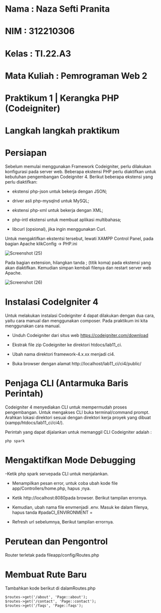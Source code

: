 # Nama : Naza Sefti Pranita 

# NIM : 312210306

# Kelas : TI.22.A3

# Mata Kuliah : Pemrograman Web 2

# Praktikum 1 | Kerangka PHP (Codeigniter)

# Langkah langkah praktikum

# Persiapan

Sebelum memulai menggunakan Framework Codeigniter, perlu dilakukan konfigurasi pada server web. Beberapa ekstensi PHP perlu diaktifkan untuk kebutuhan pengembangan Codeigniter 4. Berikut beberapa ekstensi yang perlu diaktifkan:

- ekstensi php-json untuk bekerja dengan JSON;

- driver asli php-mysqlnd untuk MySQL;

- ekstensi php-xml untuk bekerja dengan XML;

- php-intl ekstensi untuk membuat aplikasi multibahasa;

- libcurl (opsional), jika ingin menggunakan Curl.

Untuk mengaktifkan ekstentsi tersebut, lewati XAMPP Control Panel, pada bagian Apache klikConfig -> PHP.ini

![Screenshot (25)](https://github.com/Nazasefti/labwebphp/assets/115772516/92619161-d289-4ad5-831d-b36567d0c77a)

Pada bagian extension, hilangkan tanda ; (titik koma) pada ekstensi yang akan diaktifkan. Kemudian simpan kembali filenya dan restart server web Apache.

![Screenshot (26)](https://github.com/Nazasefti/labwebphp/assets/115772516/c1b69d6d-be25-40c1-83a5-1d7a382355ea)

# Instalasi CodeIgniter 4

Untuk melakukan instalasi Codeigniter 4 dapat dilakukan dengan dua cara, yaitu cara manual dan menggunakan composer. Pada praktikum ini kita menggunakan cara manual.

- Unduh Codeigniter dari situs web https://codeigniter.com/download
  
- Ekstrak file zip Codeigniter ke direktori htdocs/lab11_ci.
  
- Ubah nama direktori framework-4.x.xx menjadi ci4.
  
- Buka browser dengan alamat http://localhost/lab11_ci/ci4/public/

# Penjaga CLI (Antarmuka Baris Perintah)

Codeigniter 4 menyediakan CLI untuk mempermudah proses pengembangan. Untuk mengakses CLI buka terminal/command prompt. Arahkan lokasi direktori sesuai dengan direktori kerja proyek yang dibuat (xampp/htdocs/lab11_ci/ci4/).

Perintah yang dapat dijalankan untuk memanggil CLI Codeigniter adalah :

    php spark

# Mengaktifkan Mode Debugging

-Ketik php spark servepada CLI untuk menjalankan.

- Menampilkan pesan error, untuk coba ubah kode file app/Controllers/home.php, hapus ;nya.
  
- Ketik http://localhost:8080pada browser. Berikut tampilan errornya.
  
- Kemudian, ubah nama file envmenjadi .env. Masuk ke dalam filenya, hapus tanda #padaCI_ENVIRONMENT =
  
- Refresh url sebelumnya, Berikut tampilan errornya.

# Perutean dan Pengontrol

Router terletak pada fileapp/config/Routes.php

# Membuat Rute Baru

Tambahkan kode berikut di dalamRoutes.php

    $routes->get('/about', 'Page::about');
    $routes->get('/contact', 'Page::contact');
    $routes->get('/faqs', 'Page::faqs');

